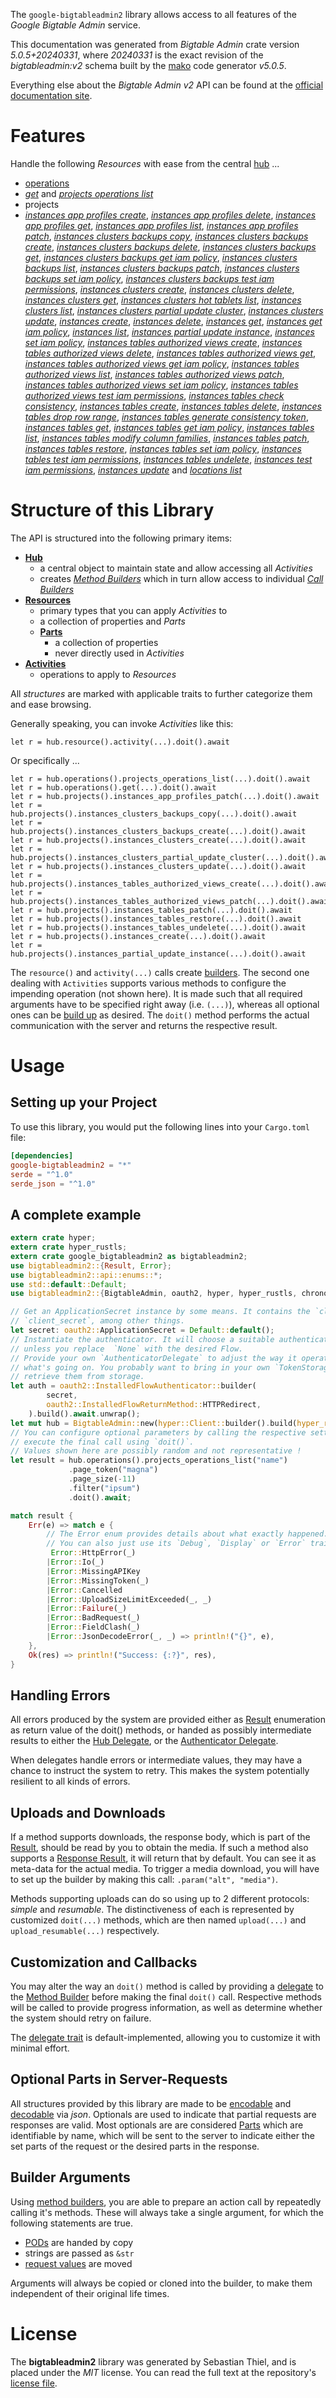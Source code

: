 <!---
DO NOT EDIT !
This file was generated automatically from 'src/generator/templates/api/README.md.mako'
DO NOT EDIT !
-->
The `google-bigtableadmin2` library allows access to all features of the *Google Bigtable Admin* service.

This documentation was generated from *Bigtable Admin* crate version *5.0.5+20240331*, where *20240331* is the exact revision of the *bigtableadmin:v2* schema built by the [mako](http://www.makotemplates.org/) code generator *v5.0.5*.

Everything else about the *Bigtable Admin* *v2* API can be found at the
[official documentation site](https://cloud.google.com/bigtable/).
# Features

Handle the following *Resources* with ease from the central [hub](https://docs.rs/google-bigtableadmin2/5.0.5+20240331/google_bigtableadmin2/BigtableAdmin) ...

* [operations](https://docs.rs/google-bigtableadmin2/5.0.5+20240331/google_bigtableadmin2/api::Operation)
 * [*get*](https://docs.rs/google-bigtableadmin2/5.0.5+20240331/google_bigtableadmin2/api::OperationGetCall) and [*projects operations list*](https://docs.rs/google-bigtableadmin2/5.0.5+20240331/google_bigtableadmin2/api::OperationProjectOperationListCall)
* projects
 * [*instances app profiles create*](https://docs.rs/google-bigtableadmin2/5.0.5+20240331/google_bigtableadmin2/api::ProjectInstanceAppProfileCreateCall), [*instances app profiles delete*](https://docs.rs/google-bigtableadmin2/5.0.5+20240331/google_bigtableadmin2/api::ProjectInstanceAppProfileDeleteCall), [*instances app profiles get*](https://docs.rs/google-bigtableadmin2/5.0.5+20240331/google_bigtableadmin2/api::ProjectInstanceAppProfileGetCall), [*instances app profiles list*](https://docs.rs/google-bigtableadmin2/5.0.5+20240331/google_bigtableadmin2/api::ProjectInstanceAppProfileListCall), [*instances app profiles patch*](https://docs.rs/google-bigtableadmin2/5.0.5+20240331/google_bigtableadmin2/api::ProjectInstanceAppProfilePatchCall), [*instances clusters backups copy*](https://docs.rs/google-bigtableadmin2/5.0.5+20240331/google_bigtableadmin2/api::ProjectInstanceClusterBackupCopyCall), [*instances clusters backups create*](https://docs.rs/google-bigtableadmin2/5.0.5+20240331/google_bigtableadmin2/api::ProjectInstanceClusterBackupCreateCall), [*instances clusters backups delete*](https://docs.rs/google-bigtableadmin2/5.0.5+20240331/google_bigtableadmin2/api::ProjectInstanceClusterBackupDeleteCall), [*instances clusters backups get*](https://docs.rs/google-bigtableadmin2/5.0.5+20240331/google_bigtableadmin2/api::ProjectInstanceClusterBackupGetCall), [*instances clusters backups get iam policy*](https://docs.rs/google-bigtableadmin2/5.0.5+20240331/google_bigtableadmin2/api::ProjectInstanceClusterBackupGetIamPolicyCall), [*instances clusters backups list*](https://docs.rs/google-bigtableadmin2/5.0.5+20240331/google_bigtableadmin2/api::ProjectInstanceClusterBackupListCall), [*instances clusters backups patch*](https://docs.rs/google-bigtableadmin2/5.0.5+20240331/google_bigtableadmin2/api::ProjectInstanceClusterBackupPatchCall), [*instances clusters backups set iam policy*](https://docs.rs/google-bigtableadmin2/5.0.5+20240331/google_bigtableadmin2/api::ProjectInstanceClusterBackupSetIamPolicyCall), [*instances clusters backups test iam permissions*](https://docs.rs/google-bigtableadmin2/5.0.5+20240331/google_bigtableadmin2/api::ProjectInstanceClusterBackupTestIamPermissionCall), [*instances clusters create*](https://docs.rs/google-bigtableadmin2/5.0.5+20240331/google_bigtableadmin2/api::ProjectInstanceClusterCreateCall), [*instances clusters delete*](https://docs.rs/google-bigtableadmin2/5.0.5+20240331/google_bigtableadmin2/api::ProjectInstanceClusterDeleteCall), [*instances clusters get*](https://docs.rs/google-bigtableadmin2/5.0.5+20240331/google_bigtableadmin2/api::ProjectInstanceClusterGetCall), [*instances clusters hot tablets list*](https://docs.rs/google-bigtableadmin2/5.0.5+20240331/google_bigtableadmin2/api::ProjectInstanceClusterHotTabletListCall), [*instances clusters list*](https://docs.rs/google-bigtableadmin2/5.0.5+20240331/google_bigtableadmin2/api::ProjectInstanceClusterListCall), [*instances clusters partial update cluster*](https://docs.rs/google-bigtableadmin2/5.0.5+20240331/google_bigtableadmin2/api::ProjectInstanceClusterPartialUpdateClusterCall), [*instances clusters update*](https://docs.rs/google-bigtableadmin2/5.0.5+20240331/google_bigtableadmin2/api::ProjectInstanceClusterUpdateCall), [*instances create*](https://docs.rs/google-bigtableadmin2/5.0.5+20240331/google_bigtableadmin2/api::ProjectInstanceCreateCall), [*instances delete*](https://docs.rs/google-bigtableadmin2/5.0.5+20240331/google_bigtableadmin2/api::ProjectInstanceDeleteCall), [*instances get*](https://docs.rs/google-bigtableadmin2/5.0.5+20240331/google_bigtableadmin2/api::ProjectInstanceGetCall), [*instances get iam policy*](https://docs.rs/google-bigtableadmin2/5.0.5+20240331/google_bigtableadmin2/api::ProjectInstanceGetIamPolicyCall), [*instances list*](https://docs.rs/google-bigtableadmin2/5.0.5+20240331/google_bigtableadmin2/api::ProjectInstanceListCall), [*instances partial update instance*](https://docs.rs/google-bigtableadmin2/5.0.5+20240331/google_bigtableadmin2/api::ProjectInstancePartialUpdateInstanceCall), [*instances set iam policy*](https://docs.rs/google-bigtableadmin2/5.0.5+20240331/google_bigtableadmin2/api::ProjectInstanceSetIamPolicyCall), [*instances tables authorized views create*](https://docs.rs/google-bigtableadmin2/5.0.5+20240331/google_bigtableadmin2/api::ProjectInstanceTableAuthorizedViewCreateCall), [*instances tables authorized views delete*](https://docs.rs/google-bigtableadmin2/5.0.5+20240331/google_bigtableadmin2/api::ProjectInstanceTableAuthorizedViewDeleteCall), [*instances tables authorized views get*](https://docs.rs/google-bigtableadmin2/5.0.5+20240331/google_bigtableadmin2/api::ProjectInstanceTableAuthorizedViewGetCall), [*instances tables authorized views get iam policy*](https://docs.rs/google-bigtableadmin2/5.0.5+20240331/google_bigtableadmin2/api::ProjectInstanceTableAuthorizedViewGetIamPolicyCall), [*instances tables authorized views list*](https://docs.rs/google-bigtableadmin2/5.0.5+20240331/google_bigtableadmin2/api::ProjectInstanceTableAuthorizedViewListCall), [*instances tables authorized views patch*](https://docs.rs/google-bigtableadmin2/5.0.5+20240331/google_bigtableadmin2/api::ProjectInstanceTableAuthorizedViewPatchCall), [*instances tables authorized views set iam policy*](https://docs.rs/google-bigtableadmin2/5.0.5+20240331/google_bigtableadmin2/api::ProjectInstanceTableAuthorizedViewSetIamPolicyCall), [*instances tables authorized views test iam permissions*](https://docs.rs/google-bigtableadmin2/5.0.5+20240331/google_bigtableadmin2/api::ProjectInstanceTableAuthorizedViewTestIamPermissionCall), [*instances tables check consistency*](https://docs.rs/google-bigtableadmin2/5.0.5+20240331/google_bigtableadmin2/api::ProjectInstanceTableCheckConsistencyCall), [*instances tables create*](https://docs.rs/google-bigtableadmin2/5.0.5+20240331/google_bigtableadmin2/api::ProjectInstanceTableCreateCall), [*instances tables delete*](https://docs.rs/google-bigtableadmin2/5.0.5+20240331/google_bigtableadmin2/api::ProjectInstanceTableDeleteCall), [*instances tables drop row range*](https://docs.rs/google-bigtableadmin2/5.0.5+20240331/google_bigtableadmin2/api::ProjectInstanceTableDropRowRangeCall), [*instances tables generate consistency token*](https://docs.rs/google-bigtableadmin2/5.0.5+20240331/google_bigtableadmin2/api::ProjectInstanceTableGenerateConsistencyTokenCall), [*instances tables get*](https://docs.rs/google-bigtableadmin2/5.0.5+20240331/google_bigtableadmin2/api::ProjectInstanceTableGetCall), [*instances tables get iam policy*](https://docs.rs/google-bigtableadmin2/5.0.5+20240331/google_bigtableadmin2/api::ProjectInstanceTableGetIamPolicyCall), [*instances tables list*](https://docs.rs/google-bigtableadmin2/5.0.5+20240331/google_bigtableadmin2/api::ProjectInstanceTableListCall), [*instances tables modify column families*](https://docs.rs/google-bigtableadmin2/5.0.5+20240331/google_bigtableadmin2/api::ProjectInstanceTableModifyColumnFamilyCall), [*instances tables patch*](https://docs.rs/google-bigtableadmin2/5.0.5+20240331/google_bigtableadmin2/api::ProjectInstanceTablePatchCall), [*instances tables restore*](https://docs.rs/google-bigtableadmin2/5.0.5+20240331/google_bigtableadmin2/api::ProjectInstanceTableRestoreCall), [*instances tables set iam policy*](https://docs.rs/google-bigtableadmin2/5.0.5+20240331/google_bigtableadmin2/api::ProjectInstanceTableSetIamPolicyCall), [*instances tables test iam permissions*](https://docs.rs/google-bigtableadmin2/5.0.5+20240331/google_bigtableadmin2/api::ProjectInstanceTableTestIamPermissionCall), [*instances tables undelete*](https://docs.rs/google-bigtableadmin2/5.0.5+20240331/google_bigtableadmin2/api::ProjectInstanceTableUndeleteCall), [*instances test iam permissions*](https://docs.rs/google-bigtableadmin2/5.0.5+20240331/google_bigtableadmin2/api::ProjectInstanceTestIamPermissionCall), [*instances update*](https://docs.rs/google-bigtableadmin2/5.0.5+20240331/google_bigtableadmin2/api::ProjectInstanceUpdateCall) and [*locations list*](https://docs.rs/google-bigtableadmin2/5.0.5+20240331/google_bigtableadmin2/api::ProjectLocationListCall)




# Structure of this Library

The API is structured into the following primary items:

* **[Hub](https://docs.rs/google-bigtableadmin2/5.0.5+20240331/google_bigtableadmin2/BigtableAdmin)**
    * a central object to maintain state and allow accessing all *Activities*
    * creates [*Method Builders*](https://docs.rs/google-bigtableadmin2/5.0.5+20240331/google_bigtableadmin2/client::MethodsBuilder) which in turn
      allow access to individual [*Call Builders*](https://docs.rs/google-bigtableadmin2/5.0.5+20240331/google_bigtableadmin2/client::CallBuilder)
* **[Resources](https://docs.rs/google-bigtableadmin2/5.0.5+20240331/google_bigtableadmin2/client::Resource)**
    * primary types that you can apply *Activities* to
    * a collection of properties and *Parts*
    * **[Parts](https://docs.rs/google-bigtableadmin2/5.0.5+20240331/google_bigtableadmin2/client::Part)**
        * a collection of properties
        * never directly used in *Activities*
* **[Activities](https://docs.rs/google-bigtableadmin2/5.0.5+20240331/google_bigtableadmin2/client::CallBuilder)**
    * operations to apply to *Resources*

All *structures* are marked with applicable traits to further categorize them and ease browsing.

Generally speaking, you can invoke *Activities* like this:

```Rust,ignore
let r = hub.resource().activity(...).doit().await
```

Or specifically ...

```ignore
let r = hub.operations().projects_operations_list(...).doit().await
let r = hub.operations().get(...).doit().await
let r = hub.projects().instances_app_profiles_patch(...).doit().await
let r = hub.projects().instances_clusters_backups_copy(...).doit().await
let r = hub.projects().instances_clusters_backups_create(...).doit().await
let r = hub.projects().instances_clusters_create(...).doit().await
let r = hub.projects().instances_clusters_partial_update_cluster(...).doit().await
let r = hub.projects().instances_clusters_update(...).doit().await
let r = hub.projects().instances_tables_authorized_views_create(...).doit().await
let r = hub.projects().instances_tables_authorized_views_patch(...).doit().await
let r = hub.projects().instances_tables_patch(...).doit().await
let r = hub.projects().instances_tables_restore(...).doit().await
let r = hub.projects().instances_tables_undelete(...).doit().await
let r = hub.projects().instances_create(...).doit().await
let r = hub.projects().instances_partial_update_instance(...).doit().await
```

The `resource()` and `activity(...)` calls create [builders][builder-pattern]. The second one dealing with `Activities`
supports various methods to configure the impending operation (not shown here). It is made such that all required arguments have to be
specified right away (i.e. `(...)`), whereas all optional ones can be [build up][builder-pattern] as desired.
The `doit()` method performs the actual communication with the server and returns the respective result.

# Usage

## Setting up your Project

To use this library, you would put the following lines into your `Cargo.toml` file:

```toml
[dependencies]
google-bigtableadmin2 = "*"
serde = "^1.0"
serde_json = "^1.0"
```

## A complete example

```Rust
extern crate hyper;
extern crate hyper_rustls;
extern crate google_bigtableadmin2 as bigtableadmin2;
use bigtableadmin2::{Result, Error};
use bigtableadmin2::api::enums::*;
use std::default::Default;
use bigtableadmin2::{BigtableAdmin, oauth2, hyper, hyper_rustls, chrono, FieldMask};

// Get an ApplicationSecret instance by some means. It contains the `client_id` and
// `client_secret`, among other things.
let secret: oauth2::ApplicationSecret = Default::default();
// Instantiate the authenticator. It will choose a suitable authentication flow for you,
// unless you replace  `None` with the desired Flow.
// Provide your own `AuthenticatorDelegate` to adjust the way it operates and get feedback about
// what's going on. You probably want to bring in your own `TokenStorage` to persist tokens and
// retrieve them from storage.
let auth = oauth2::InstalledFlowAuthenticator::builder(
        secret,
        oauth2::InstalledFlowReturnMethod::HTTPRedirect,
    ).build().await.unwrap();
let mut hub = BigtableAdmin::new(hyper::Client::builder().build(hyper_rustls::HttpsConnectorBuilder::new().with_native_roots().unwrap().https_or_http().enable_http1().build()), auth);
// You can configure optional parameters by calling the respective setters at will, and
// execute the final call using `doit()`.
// Values shown here are possibly random and not representative !
let result = hub.operations().projects_operations_list("name")
             .page_token("magna")
             .page_size(-11)
             .filter("ipsum")
             .doit().await;

match result {
    Err(e) => match e {
        // The Error enum provides details about what exactly happened.
        // You can also just use its `Debug`, `Display` or `Error` traits
         Error::HttpError(_)
        |Error::Io(_)
        |Error::MissingAPIKey
        |Error::MissingToken(_)
        |Error::Cancelled
        |Error::UploadSizeLimitExceeded(_, _)
        |Error::Failure(_)
        |Error::BadRequest(_)
        |Error::FieldClash(_)
        |Error::JsonDecodeError(_, _) => println!("{}", e),
    },
    Ok(res) => println!("Success: {:?}", res),
}

```
## Handling Errors

All errors produced by the system are provided either as [Result](https://docs.rs/google-bigtableadmin2/5.0.5+20240331/google_bigtableadmin2/client::Result) enumeration as return value of
the doit() methods, or handed as possibly intermediate results to either the
[Hub Delegate](https://docs.rs/google-bigtableadmin2/5.0.5+20240331/google_bigtableadmin2/client::Delegate), or the [Authenticator Delegate](https://docs.rs/yup-oauth2/*/yup_oauth2/trait.AuthenticatorDelegate.html).

When delegates handle errors or intermediate values, they may have a chance to instruct the system to retry. This
makes the system potentially resilient to all kinds of errors.

## Uploads and Downloads
If a method supports downloads, the response body, which is part of the [Result](https://docs.rs/google-bigtableadmin2/5.0.5+20240331/google_bigtableadmin2/client::Result), should be
read by you to obtain the media.
If such a method also supports a [Response Result](https://docs.rs/google-bigtableadmin2/5.0.5+20240331/google_bigtableadmin2/client::ResponseResult), it will return that by default.
You can see it as meta-data for the actual media. To trigger a media download, you will have to set up the builder by making
this call: `.param("alt", "media")`.

Methods supporting uploads can do so using up to 2 different protocols:
*simple* and *resumable*. The distinctiveness of each is represented by customized
`doit(...)` methods, which are then named `upload(...)` and `upload_resumable(...)` respectively.

## Customization and Callbacks

You may alter the way an `doit()` method is called by providing a [delegate](https://docs.rs/google-bigtableadmin2/5.0.5+20240331/google_bigtableadmin2/client::Delegate) to the
[Method Builder](https://docs.rs/google-bigtableadmin2/5.0.5+20240331/google_bigtableadmin2/client::CallBuilder) before making the final `doit()` call.
Respective methods will be called to provide progress information, as well as determine whether the system should
retry on failure.

The [delegate trait](https://docs.rs/google-bigtableadmin2/5.0.5+20240331/google_bigtableadmin2/client::Delegate) is default-implemented, allowing you to customize it with minimal effort.

## Optional Parts in Server-Requests

All structures provided by this library are made to be [encodable](https://docs.rs/google-bigtableadmin2/5.0.5+20240331/google_bigtableadmin2/client::RequestValue) and
[decodable](https://docs.rs/google-bigtableadmin2/5.0.5+20240331/google_bigtableadmin2/client::ResponseResult) via *json*. Optionals are used to indicate that partial requests are responses
are valid.
Most optionals are are considered [Parts](https://docs.rs/google-bigtableadmin2/5.0.5+20240331/google_bigtableadmin2/client::Part) which are identifiable by name, which will be sent to
the server to indicate either the set parts of the request or the desired parts in the response.

## Builder Arguments

Using [method builders](https://docs.rs/google-bigtableadmin2/5.0.5+20240331/google_bigtableadmin2/client::CallBuilder), you are able to prepare an action call by repeatedly calling it's methods.
These will always take a single argument, for which the following statements are true.

* [PODs][wiki-pod] are handed by copy
* strings are passed as `&str`
* [request values](https://docs.rs/google-bigtableadmin2/5.0.5+20240331/google_bigtableadmin2/client::RequestValue) are moved

Arguments will always be copied or cloned into the builder, to make them independent of their original life times.

[wiki-pod]: http://en.wikipedia.org/wiki/Plain_old_data_structure
[builder-pattern]: http://en.wikipedia.org/wiki/Builder_pattern
[google-go-api]: https://github.com/google/google-api-go-client

# License
The **bigtableadmin2** library was generated by Sebastian Thiel, and is placed
under the *MIT* license.
You can read the full text at the repository's [license file][repo-license].

[repo-license]: https://github.com/Byron/google-apis-rsblob/main/LICENSE.md

